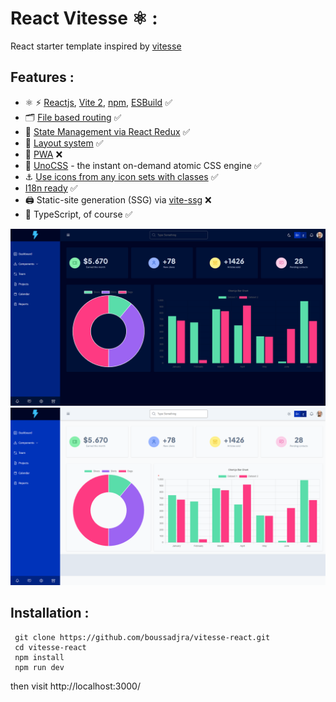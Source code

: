 # React Vitesse  ⚛️ :

React starter template inspired by [vitesse](https://github.com/antfu/vitesse)

## Features : 

- ⚛️ ⚡️ [Reactjs](https://github.com/facebook/react), [Vite 2](https://github.com/vitejs/vite), [npm](https://npmjs.com/), [ESBuild](https://github.com/evanw/esbuild) ✅
- 🗂 [File based routing](./src/pages) ✅
- 🏪 [State Management via React Redux](https://react-redux.js.org/) ✅
- 🧱 [Layout system](./src/layouts) ✅
- 📲 [PWA](https://github.com/antfu/vite-plugin-pwa) ❌
- 🎨 [UnoCSS](https://github.com/antfu/unocss) - the instant on-demand atomic CSS engine ✅
- ⚓ [Use icons from any icon sets with classes](https://github.com/antfu/unocss/tree/main/packages/preset-icons) ✅
- [I18n ready](./src/locales) ✅
- 🖨 Static-site generation (SSG) via [vite-ssg](https://github.com/antfu/vite-ssg) ❌
- 🦾 TypeScript, of course ✅

  
 ![screenshot](public/img/dark.png)
 ![screenshot](public/img/light.png)

## Installation : 

     git clone https://github.com/boussadjra/vitesse-react.git
     cd vitesse-react
     npm install
     npm run dev 

then visit http://localhost:3000/
